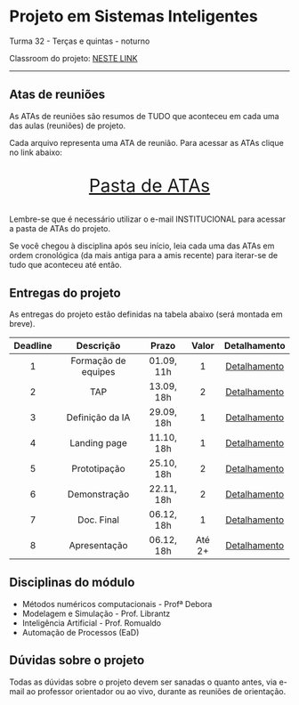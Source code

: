# Projeto em Sistemas Inteligentes

Turma 32 - Terças e quintas - noturno

Classroom do projeto: [NESTE LINK](https://classroom.google.com/c/NDg4ODEyMTg1NjM3?cjc=b4hvrys)

---

## Atas de reuniões

As ATAs de reuniões são resumos de TUDO que aconteceu em cada uma das aulas (reuniões) de projeto.

Cada arquivo representa uma ATA de reunião. Para acessar as ATAs clique no link abaixo:

<p style="font-size:2.3em;text-align:center">
    <a href="https://drive.google.com/drive/folders/1epI77N9VS556L4ASIgp-8iu38z15h9Zv?usp=sharing" target="_blank">Pasta de ATAs</a>
</p>

Lembre-se que é necessário utilizar o e-mail INSTITUCIONAL para acessar a pasta de ATAs do projeto.

Se você chegou à disciplina após seu início, leia cada uma das ATAs em ordem cronológica (da mais antiga para a amis recente) para iterar-se de tudo que aconteceu até então.

## Entregas do projeto

As entregas do projeto estão definidas na tabela abaixo (será montada em breve).

| Deadline |      Descrição      | Prazo      | Valor | Detalhamento                                                                                                    |
|:--------:|:-------------------:|:----------:|:-----:|:---------------------------------------------------------------------------------------------------------------:|
|    1     | Formação de equipes | 01.09, 11h |   1   |[Detalhamento](https://docs.google.com/document/d/1ZrLYoBsudFIADdn1tVF8keN4rmhyuHO9raMU4Eyu0hY/edit?usp=sharing) |
|    2     | TAP                 | 13.09, 18h |   2   |[Detalhamento](https://docs.google.com/document/d/1LjQUfRZJGk_NCiGoukCPWICMYGbFyFa6ItfZgzdueW0/edit?usp=sharing) |
|    3     | Definição da IA     | 29.09, 18h |   1   |[Detalhamento](https://docs.google.com/document/d/1ZMkG9KNz7ilf7tmuzGLTD_2r5P_Px9vkDbV7V9QDRH0/edit?usp=sharing) |
|    4     | Landing page        | 11.10, 18h |   1   |[Detalhamento](https://docs.google.com/document/d/1-HdAGas5rJO5yxaJ2xBq6ZeTir4XIgHT19OC6B9YM20/edit?usp=sharing) |
|    5     | Prototipação        | 25.10, 18h |   2   |[Detalhamento](https://docs.google.com/document/d/1UyrIqF4mwVkGfVX8ZEVx9r0HG1xiRGKFex__00L_gbk/edit?usp=sharing) |
|    6     | Demonstração        | 22.11, 18h |   2   |[Detalhamento](https://docs.google.com/document/d/1lFsve24KdnX8J5Ax0KEqzbqjiWT8pVc6AHho2mtdg2k/edit?usp=sharing) |
|    7     | Doc. Final          | 06.12, 18h |   1   |[Detalhamento](https://docs.google.com/document/d/1zPZh8J-DmV3KSLBC8TUfTDa_a_vSKPxeBrMAEA25oqo/edit?usp=sharing) |
|    8     | Apresentação        | 06.12, 18h |Até 2+ |[Detalhamento](https://docs.google.com/document/d/1byyL2Gngc7jZCJZIhft3RsnL2521YyKoq9BJxVTpJfo/edit?usp=sharing) |

## Disciplinas do módulo

- Métodos numéricos computacionais - Profª Debora
- Modelagem e Simulação - Prof. Librantz
- Inteligência Artificial - Prof. Romualdo
- Automação de Processos (EaD)

## Dúvidas sobre o projeto

Todas as dúvidas sobre o projeto devem ser sanadas o quanto antes, via e-mail ao professor orientador ou ao vivo, durante as reuniões de orientação.
